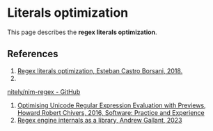 # Literals optimization

This page describes the **regex literals optimization**.

##

## References
1. <a href="https://nitely.github.io/2020/11/30/regex-literals-optimization.html" target="_blank" rel="noopener noreferrer">Regex literals optimization, Esteban Castro Borsani, 2018.</a>
1. <a href="https://github.com/nitely/nim-regex" target="_blank" rel="noopener noreferrer">
nitely/nim-regex - GitHub</a>
1. <a href="https://eprints.whiterose.ac.uk/109809" target="_blank" rel="noopener noreferrer"> Optimising Unicode Regular Expression Evaluation with Previews, Howard Robert Chivers, 2016, Software: Practice and Experience</a>
1. <a href="https://blog.burntsushi.net/regex-internals" target="_blank" rel="noopener noreferrer">Regex engine internals as a library, Andrew Gallant, 2023</a>
